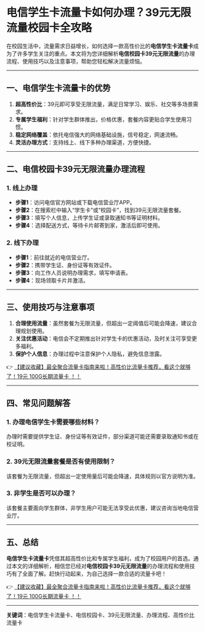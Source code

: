 # 电信学生卡流量卡如何办理？39元无限流量校园卡全攻略

在校园生活中，流量需求日益增长，如何选择一款高性价比的**电信学生卡流量卡**成为了许多学生关注的重点。本文将为您详细解析**电信校园卡39元无限流量**的办理流程、使用技巧以及注意事项，帮助您轻松解决流量烦恼。

---

## 一、电信学生卡流量卡的优势

1. **超高性价比**：39元即可享受无限流量，满足日常学习、娱乐、社交等多场景需求。
2. **专属学生福利**：针对学生群体推出，价格优惠，套餐内容更贴合学生使用习惯。
3. **稳定网络覆盖**：依托电信强大的网络基础设施，信号稳定，网速流畅。
4. **灵活办理方式**：支持线上、线下多种办理渠道，方便快捷。

---

## 二、电信校园卡39元无限流量办理流程

### 1. 线上办理
- **步骤1**：访问电信官方网站或下载电信营业厅APP。
- **步骤2**：在搜索栏中输入“学生卡”或“校园卡”，找到39元无限流量套餐。
- **步骤3**：填写个人信息，上传学生证或录取通知书等证明材料。
- **步骤4**：选择配送方式，等待卡片邮寄到家，激活后即可使用。

### 2. 线下办理
- **步骤1**：前往就近的电信营业厅。
- **步骤2**：携带学生证、身份证等有效证件。
- **步骤3**：向工作人员说明办理需求，填写申请表。
- **步骤4**：现场领取卡片并激活。

---

## 三、使用技巧与注意事项

1. **合理使用流量**：虽然套餐为无限流量，但超出一定阈值后可能会降速，建议合理规划使用。
2. **关注优惠活动**：电信会不定期推出针对学生卡的优惠活动，及时关注可享受更多福利。
3. **保护个人信息**：办理过程中注意保护个人隐私，避免信息泄露。

👉 [【建议收藏】最全聚合流量卡指南来啦！高性价比流量卡推荐，看这个就够了！19元 100G长期流量卡 ！！](https://bit.ly/Liuliangka)

---

## 四、常见问题解答

### 1. 办理电信学生卡需要哪些材料？
办理时需要提供学生证、身份证等有效证件，部分渠道可能还需要录取通知书或在校证明。

### 2. 39元无限流量套餐是否有使用限制？
该套餐为无限流量，但超出一定使用量后可能会降速，具体规则以官方说明为准。

### 3. 非学生是否可以办理？
该套餐主要面向学生群体，非学生用户可能无法享受此优惠，建议咨询当地电信营业厅。

---

## 五、总结

**电信学生卡流量卡**凭借其超高性价比和专属学生福利，成为了校园用户的首选。通过本文的详细解析，相信您已经对**电信校园卡39元无限流量**的办理流程和使用技巧有了全面了解。赶快行动起来，为自己选择一款合适的流量卡吧！

👉 [【建议收藏】最全聚合流量卡指南来啦！高性价比流量卡推荐，看这个就够了！19元 100G长期流量卡 ！！](https://bit.ly/Liuliangka)

---

**关键词**：电信学生卡流量卡、电信校园卡、39元无限流量、办理流程、高性价比流量卡